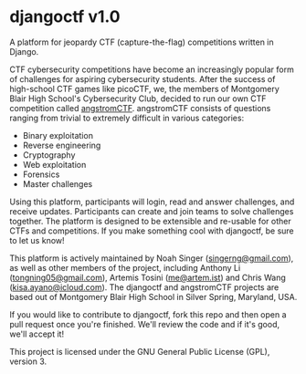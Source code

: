 # djangoctf v1.0
A platform for jeopardy CTF (capture-the-flag) competitions written in Django.

CTF cybersecurity competitions have become an increasingly popular form of challenges for aspiring cybersecurity students.
After the success of high-school CTF games like picoCTF, we, the members of Montgomery Blair High School's Cybersecurity Club, decided to run our own CTF competition called [angstromCTF](https://angstromctf.com).
angstromCTF consists of questions ranging from trivial to extremely difficult in various categories:

* Binary exploitation
* Reverse engineering
* Cryptography
* Web exploitation
* Forensics
* Master challenges

Using this platform, participants will login, read and answer challenges, and receive updates.  Participants can create and join teams to solve challenges together.  The platform is designed to be extensible and re-usable for other CTFs and competitions. If you make something cool with djangoctf, be sure to let us know!

This platform is actively maintained by Noah Singer (singerng@gmail.com), as well as other members of the project, including Anthony Li (tongning05@gmail.com), Artemis Tosini (me@artem.ist) and Chris Wang (kisa.ayano@icloud.com).  The djangoctf and angstromCTF projects are based out of Montgomery Blair High School in Silver Spring, Maryland, USA. 

If you would like to contribute to djangoctf, fork this repo and then open a pull request once you're finished. We'll review the code and if it's good, we'll accept it!

This project is licensed under the GNU General Public License (GPL), version 3.
